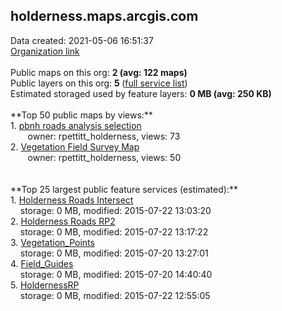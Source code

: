 <h2>holderness.maps.arcgis.com</h2> Data created: 2021-05-06 16:51:37 <br /><a target='new' href='https://holderness.maps.arcgis.com'>Organization link</a><br /><br />Public maps on this org: <b>2 (avg: 122 maps)</b><br />Public layers on this org: <b>5 </b>(<a target='new' href='https://services.arcgis.com/GXlmgH0Dkl1JQpXg/ArcGIS/rest/services'>full service list</a>)<br />Estimated storaged used by feature layers: <b>0 MB (avg: 250 KB)</b><br /><br />**Top 50 public maps by views:**<br />  1. <a target='new' href='https://www.arcgis.com/home/item.html?id=4d23032c88864392b659f69daf96df69'>pbnh roads analysis selection</a> <br />  &nbsp;&nbsp;&nbsp;&nbsp; &nbsp;&nbsp;owner: rpettitt_holderness, views: 73<br />  2. <a target='new' href='https://www.arcgis.com/home/item.html?id=1d58cab11cd7405d8ad1f6943fc64b4e'>Vegetation Field Survey Map</a> <br />  &nbsp;&nbsp;&nbsp;&nbsp; &nbsp;&nbsp;owner: rpettitt_holderness, views: 50<br /><br /><br />**Top 25 largest public feature services (estimated):**<br /> 1. <a target='new' href='https://www.arcgis.com/home/item.html?id=729845d14faf4cb88c258180568edf8c'>Holderness Roads Intersect</a><br /> &nbsp;&nbsp;&nbsp;&nbsp;storage: 0 MB, modified: 2015-07-22 13:03:20<br /> 2. <a target='new' href='https://www.arcgis.com/home/item.html?id=a6bb546dd4304f41b80de826fcea58ab'>Holderness Roads RP2</a><br /> &nbsp;&nbsp;&nbsp;&nbsp;storage: 0 MB, modified: 2015-07-22 13:17:22<br /> 3. <a target='new' href='https://www.arcgis.com/home/item.html?id=b01ba19e44d84d4e81694b7583823398'>Vegetation_Points</a><br /> &nbsp;&nbsp;&nbsp;&nbsp;storage: 0 MB, modified: 2015-07-20 13:27:01<br /> 4. <a target='new' href='https://www.arcgis.com/home/item.html?id=4ff65d383dea4d8a8b4a837e6d780a35'>Field_Guides</a><br /> &nbsp;&nbsp;&nbsp;&nbsp;storage: 0 MB, modified: 2015-07-20 14:40:40<br /> 5. <a target='new' href='https://www.arcgis.com/home/item.html?id=cd830036bac74cf4a57c7fdd49076e02'>HoldernessRP</a><br /> &nbsp;&nbsp;&nbsp;&nbsp;storage: 0 MB, modified: 2015-07-22 12:55:05<br />
